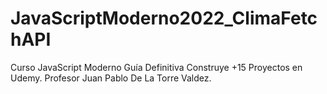 # JavaScriptModerno2022_ClimaFetchAPI
Curso JavaScript Moderno Guía Definitiva Construye +15 Proyectos en Udemy. Profesor Juan Pablo De La Torre Valdez.
